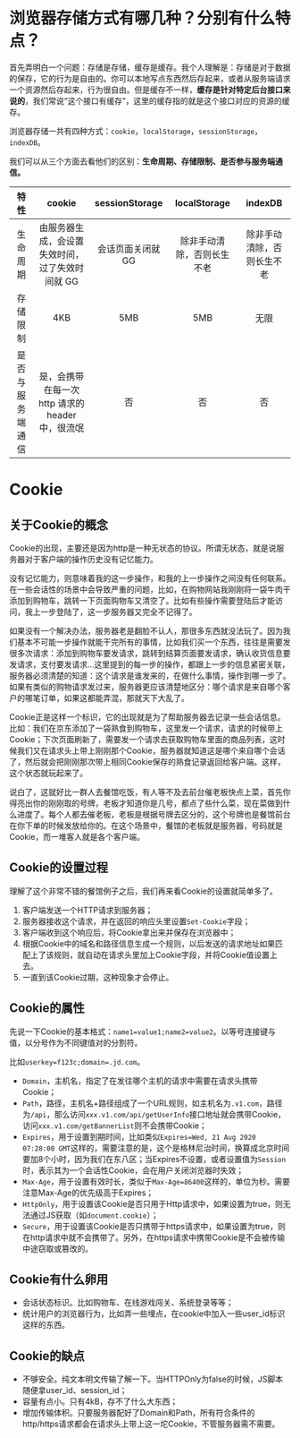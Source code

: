 # 浏览器存储方式有哪几种？分别有什么特点？

首先弄明白一个问题：存储是存储，缓存是缓存。我个人理解是：存储是对于数据的保存，它的行为是自由的。你可以本地写点东西然后存起来，或者从服务端请求一个资源然后存起来，行为很自由。但是缓存不一样，**缓存是针对特定后台接口来说的**，我们常说“这个接口有缓存”，这里的缓存指的就是这个接口对应的资源的缓存。

浏览器存储一共有四种方式：`cookie`，`localStorage`，`sessionStorage`，`indexDB`。

我们可以从三个方面去看他们的区别：**生命周期、存储限制、是否参与服务端通信。**

|       特性       |                      cookie                      |  sessionStorage   |        localStorage        |          indexDB           |
| :--------------: | :----------------------------------------------: | :---------------: | :------------------------: | :------------------------: |
|     生命周期     | 由服务器生成，会设置失效时间，过了失效时间就 GG  | 会话页面关闭就 GG | 除非手动清除，否则长生不老 | 除非手动清除，否则长生不老 |
|     存储限制     |                       4KB                        |        5MB        |            5MB             |            无限            |
| 是否与服务端通信 | 是，会携带在每一次 http 请求的 header 中，很流氓 |        否         |             否             |             否             |

# Cookie

## 关于Cookie的概念

Cookie的出现，主要还是因为http是一种无状态的协议。所谓无状态，就是说服务器对于客户端的操作历史没有记忆能力。

没有记忆能力，则意味着我的这一步操作，和我的上一步操作之间没有任何联系。在一些会话性的场景中会导致严重的问题，比如，在购物网站我刚刚将一袋牛肉干添加到购物车，跳转一下页面购物车又清空了。比如有些操作需要登陆后才能访问，我上一步登陆了，这一步服务器又完全不记得了。

如果没有一个解决办法，服务器老是翻脸不认人，那很多东西就没法玩了。因为我们基本不可能一步操作就能干完所有的事情，比如我们买一个东西，往往是需要发很多次请求：添加到购物车要发请求，跳转到结算页面要发请求，确认收货信息要发请求，支付要发请求...这里提到的每一步的操作，都跟上一步的信息紧密关联，服务器必须清楚的知道：这个请求是谁发来的，在做什么事情，操作到哪一步了。如果有类似的购物请求发过来，服务器更应该清楚地区分：哪个请求是来自哪个客户的哪笔订单，如果这都能弄混，那就天下大乱了。

Cookie正是这样一个标识，它的出现就是为了帮助服务器去记录一些会话信息。比如：我们在京东添加了一袋熟食到购物车，这里发一个请求，请求的时候带上Cookie；下次页面刷新了，需要发一个请求去获取购物车里面的商品列表，这时候我们又在请求头上带上刚刚那个Cookie，服务器就知道这是哪个来自哪个会话了，然后就会把刚刚那次带上相同Cookie保存的熟食记录返回给客户端。这样，这个状态就玩起来了。

说白了，这就好比一群人去餐馆吃饭，有人等不及去前台催老板快点上菜，首先你得亮出你的刚刚取的号牌，老板才知道你是几号，都点了些什么菜，现在菜做到什么进度了。每个人都去催老板，老板是根据号牌去区分的，这个号牌也是餐馆前台在你下单的时候发放给你的。在这个场景中，餐馆的老板就是服务器，号码就是Cookie，而一堆客人就是各个客户端。

## Cookie的设置过程

理解了这个非常不错的餐馆例子之后，我们再来看Cookie的设置就简单多了。

1. 客户端发送一个HTTP请求到服务器；
2. 服务器接收这个请求，并在返回的响应头里设置`Set-Cookie`字段；
3. 客户端收到这个响应后，将Cookie拿出来并保存在浏览器中；
4. 根据Cookie中的域名和路径信息生成一个规则，以后发送的请求地址如果匹配上了该规则，就自动在请求头里加上Cookie字段，并将Cookie值设置上去。
5. 一直到该Cookie过期，这种现象才会停止。

## Cookie的属性

先说一下Cookie的基本格式：`name1=value1;name2=value2`。以等号连接键与值，以分号作为不同键值对的分割符。

比如`userkey=f123c;domain=.jd.com`。

- `Domain`，主机名，指定了在发往哪个主机的请求中需要在请求头携带Cookie；
- `Path`，路径，主机名+路径组成了一个URL规则，如主机名为`.v1.com`，路径为`/api`，那么访问`xxx.v1.com/api/getUserInfo`接口地址就会携带Cookie，访问`xxx.v1.com/getBannerList`则不会携带Cookie；
- `Expires`，用于设置到期时间，比如类似`Expires=Wed, 21 Aug 2020 07:28:00 GMT`这样的，需要注意的是，这个是格林尼治时间，换算成北京时间要加8个小时，因为我们在东八区；当Expires不设置，或者设置值为`Session`时，表示其为一个会话性Cookie，会在用户关闭浏览器时失效；
- `Max-Age`，用于设置有效时长，类似于`Max-Age=86400`这样的，单位为秒。需要注意Max-Age的优先级高于Expires；
- `HttpOnly`，用于设置该Cookie是否只用于Http请求中，如果设置为true，则无法通过JS获取（如`document.cookie`）；
- `Secure`，用于设置该Cookie是否只携带于https请求中，如果设置为true，则在http请求中就不会携带了。另外，在https请求中携带Cookie是不会被传输中途窃取或篡改的。

## Cookie有什么卵用

- 会话状态标识。比如购物车、在线游戏闯关、系统登录等等；
- 统计用户的浏览器行为，比如弄一些埋点，在cookie中加入一些user_id标识这样的东西。

## Cookie的缺点

- 不够安全。纯文本明文传输了解一下。当HTTPOnly为false的时候，JS脚本随便拿user_id、session_id；
- 容量有点小。只有4kB，存不了什么大东西；
- 增加传输体积。只要服务器配好了Domain和Path，所有符合条件的http/https请求都会在请求头上带上这一坨Cookie，不管服务器需不需要。

